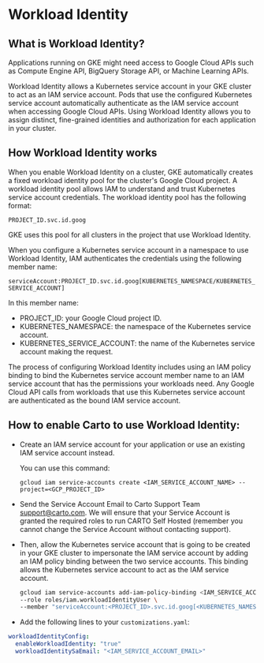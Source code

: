 # Workload Identity

## What is Workload Identity?
Applications running on GKE might need access to Google Cloud APIs such as Compute Engine API, BigQuery Storage API, or Machine Learning APIs.

Workload Identity allows a Kubernetes service account in your GKE cluster to act as an IAM service account. Pods that use the configured Kubernetes service account automatically authenticate as the IAM service account when accessing Google Cloud APIs. Using Workload Identity allows you to assign distinct, fine-grained identities and authorization for each application in your cluster.

## How Workload Identity works
When you enable Workload Identity on a cluster, GKE automatically creates a fixed workload identity pool for the cluster's Google Cloud project. A workload identity pool allows IAM to understand and trust Kubernetes service account credentials. The workload identity pool has the following format:

`PROJECT_ID.svc.id.goog`

GKE uses this pool for all clusters in the project that use Workload Identity.

When you configure a Kubernetes service account in a namespace to use Workload Identity, IAM authenticates the credentials using the following member name:

`serviceAccount:PROJECT_ID.svc.id.goog[KUBERNETES_NAMESPACE/KUBERNETES_SERVICE_ACCOUNT]`

In this member name:

- PROJECT_ID: your Google Cloud project ID.
- KUBERNETES_NAMESPACE: the namespace of the Kubernetes service account.
- KUBERNETES_SERVICE_ACCOUNT: the name of the Kubernetes service account making the request.

The process of configuring Workload Identity includes using an IAM policy binding to bind the Kubernetes service account member name to an IAM service account that has the permissions your workloads need. Any Google Cloud API calls from workloads that use this Kubernetes service account are authenticated as the bound IAM service account.

## How to enable Carto to use Workload Identity:

- Create an IAM service account for your application or use an existing IAM service account instead.

  You can use this command:

  `gcloud iam service-accounts create <IAM_SERVICE_ACCOUNT_NAME> --project=<GCP_PROJECT_ID>`

- Send the Service Account Email to Carto Support Team [support@carto.com](mailto:support@carto.com). We will ensure that your Service Account is granted the required roles to run CARTO Self Hosted (remember you cannot change the Service Account without contacting support).

- Then, allow the Kubernetes service account that is going to be created in your GKE cluster to impersonate the IAM service account by adding an IAM policy binding between the two service accounts. This binding allows the Kubernetes service account to act as the IAM service account.

  ```bash
  gcloud iam service-accounts add-iam-policy-binding <IAM_SERVICE_ACCOUNT_EMAIL> \
  --role roles/iam.workloadIdentityUser \
  --member "serviceAccount:<PROJECT_ID>.svc.id.goog[<KUBERNETES_NAMESPACE>/carto-workload-identity]"
  ```

- Add the following lines to your `customizations.yaml`:

```yaml
workloadIdentityConfig:
  enableWorkloadIdentity: "true"
  workloadIdentitySaEmail: "<IAM_SERVICE_ACCOUNT_EMAIL>"
```
